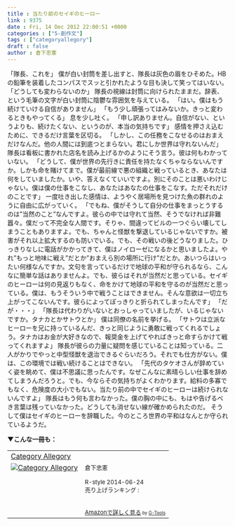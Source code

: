 ```yaml
---
title : 当たり前のセイギのヒーロー
link : 9375
date : Fri, 14 Dec 2012 22:00:51 +0000
categories : ["5-創作文"]
tags : ["categoryallegory"]
draft : false
author : 倉下忠憲
---
```


「隊長、これを」
僕が白い封筒を差し出すと、隊長は灰色の眉をひそめた。HBの鉛筆を装着したコンパスでスッと引かれたような目も決して笑ってはいない。
「どうしても変わらないのか」
隊長の視線は封筒に向けられたままだ。辞表、という毛筆の文字が白い封筒に陰鬱な雰囲気を与えている。
「はい。僕はもう続けていける自信がありません」
「もう少し頑張ってはみないか。きっと変わるときもやってくる」
息を少し吐く。
「申し訳ありません。自信がない、というよりも、続けたくない、というのが、本当の気持ちです」
感情を押さえ込むために、できるだけ言葉を区切る。
「しかし、この任務をこなせるのはおまえだけなんだ。他の人間には到底つとまらない。君にしか世界は守れないんだ」
隊長は看板に書かれた店名を読み上げるかのようにそう言う。彼は何もわかっていない。
「どうして、僕が世界の先行きに責任を持たなくちゃならないんですか。しかも命を賭けてまで。僕が最前線で悪の組織と戦っているとき、あなたは何をしていましたか。いや、答えなくていいですよ。別にそのことは悪いわけじゃない。僕は僕の仕事をこなし、あなたはあなたの仕事をこなす。ただそれだけのことです」
一度吐き出した感情は、ようやく居場所を見つけた魚の群れのように自由に広がっていく。
「でもね、僕がそうして自分の仕事をまっとうするのは”当然のこと”なんですよ。彼らの中では守れて当然、そうでなければ非難囂々。僕だって不完全な人間です。そりゃ、間違ってビルの一つぐらい壊してしまうこともありますよ。でも、ちゃんと怪獣を撃退しているじゃないですか。被害がそれ以上拡大するのも防いでいる。でも、その戦いの後どうなりました。ひっきりなしに電話がかかってきて、僕はノイローゼになるかと思いましたよ。やれ”もっと地味に戦え”だとか”おまえら別の場所に行け”だとか。あいつらはいったい何様なんですか。文句を言っているだけで地球の平和が守られるなら、こんなに簡単な話はありませんよ。でも、彼らはそれが当然だと思っている。セイギのヒーローは何の見返りもなく、命をかけて地球の平和を守るのが当然だと思っている。僕は、もうそういう中で戦うことはできません。そんな意欲は一切立ち上がってこないんです。彼らによってぽっきりと折られてしまったんです」
「だが・・・」
「隊長は代わりがいないとおっしゃっていましたが、いるじゃないですか。タナカとかサトウとか」
僕は同僚の名前を挙げる。
「サトウは立派なヒーローを兄に持っているんだ、きっと同じように勇敢に戦ってくれるでしょう。タナカはお金が大好きなので、報奨金を上げてやればきっと命すらかけて戦ってくれますよ」
隊長が彼らの力量に疑問を感じていることは知っている。二人がかりでやっと中型怪獣を退治できるぐらいだろう。それでも仕方がない。僕は、この環境では戦い続けることはできない。
「先代のタケオさんが辞めていく姿を眺めて、僕は不思議に思ったんです。なぜこんなに素晴らしい仕事を辞めてしまうんだろうと。でも、今ならその気持ちがよくわかります。給料の多寡でもなく、危険度の大小でもない。当たり前の中でセイギのヒーローは続けられないんですよ」
隊長はもう何も言わなかった。僕の胸の中にも、もはや告げるべき言葉は残っていなかった。どうしても消せない線が確かめられたのだ。
そうして僕はセイギのヒーローを辞職した。今のところ世界の平和はなんとか守られているようだ。


<strong>▼こんな一冊も：</strong>
<table  border="0" cellpadding="5"><tr><td colspan="2"><a href="http://www.amazon.co.jp/Category-Allegory-%E5%80%89%E4%B8%8B%E5%BF%A0%E6%86%B2-ebook/dp/B00L9UYH7W%3FSubscriptionId%3D15SMZCTB9V8NGR2TW082%26tag%3Drashita1000-22%26linkCode%3Dxm2%26camp%3D2025%26creative%3D165953%26creativeASIN%3DB00L9UYH7W" target="_blank">Category Allegory</a><img src="http://www.assoc-amazon.jp/e/ir?t=rashita1000-22&l=ur2&o=9" width="1" height="1" style="border: none;" alt="" /></td></tr><tr><td valign="top"><a href="http://www.amazon.co.jp/Category-Allegory-%E5%80%89%E4%B8%8B%E5%BF%A0%E6%86%B2-ebook/dp/B00L9UYH7W%3FSubscriptionId%3D15SMZCTB9V8NGR2TW082%26tag%3Drashita1000-22%26linkCode%3Dxm2%26camp%3D2025%26creative%3D165953%26creativeASIN%3DB00L9UYH7W" target="_blank"><img src="http://ecx.images-amazon.com/images/I/41Cht0Cn8mL._SL160_.jpg" border="0" alt="Category Allegory" /></a></td><td valign="top"><font size="-1">倉下忠憲 <br /><br />R-style  2014-06-24<br />売り上げランキング : <br /><br /><br /><a href="http://www.amazon.co.jp/Category-Allegory-%E5%80%89%E4%B8%8B%E5%BF%A0%E6%86%B2-ebook/dp/B00L9UYH7W%3FSubscriptionId%3D15SMZCTB9V8NGR2TW082%26tag%3Drashita1000-22%26linkCode%3Dxm2%26camp%3D2025%26creative%3D165953%26creativeASIN%3DB00L9UYH7W" target="_blank">Amazonで詳しく見る</a></font><font size="-2"> by <a href="http://www.goodpic.com/mt/aws/index.html" >G-Tools</a></font></td></tr></table>